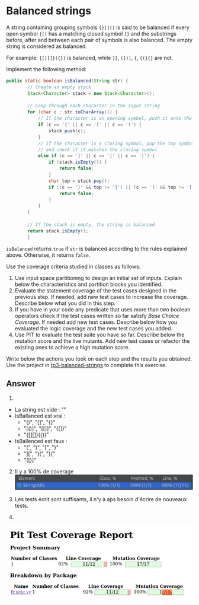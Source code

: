 # Balanced strings

A string containing grouping symbols `{}[]()` is said to be balanced if every open symbol `{[(` has a matching closed symbol `]}` and the substrings before, after and between each pair of symbols is also balanced. The empty string is considered as balanced.

For example: `{[][]}({})` is balanced, while `][`, `([)]`, `{`, `{(}{}` are not.

Implement the following method:

```java
public static boolean isBalanced(String str) {
        // Create an empty stack
        Stack<Character> stack = new Stack<Character>();

        // Loop through each character in the input string
        for (char c : str.toCharArray()) {
            // If the character is an opening symbol, push it onto the stack
            if (c == '{' || c == '[' || c == '(') {
                stack.push(c);
            }
            // If the character is a closing symbol, pop the top symbol from the stack
            // and check if it matches the closing symbol
            else if (c == '}' || c == ']' || c == ')') {
                if (stack.isEmpty()) {
                    return false;
                }
                char top = stack.pop();
                if ((c == '}' && top != '{') || (c == ']' && top != '[') || (c == ')' && top != '(')) {
                    return false;
                }
            }
        }

        // If the stack is empty, the string is balanced
        return stack.isEmpty();
        }
```

`isBalanced` returns `true` if `str` is balanced according to the rules explained above. Otherwise, it returns `false`.

Use the coverage criteria studied in classes as follows:

1. Use input space partitioning to design an initial set of inputs. Explain below the characteristics and partition blocks you identified.
2. Evaluate the statement coverage of the test cases designed in the previous step. If needed, add new test cases to increase the coverage. Describe below what you did in this step.
3. If you have in your code any predicate that uses more than two boolean operators check if the test cases written so far satisfy *Base Choice Coverage*. If needed add new test cases. Describe below how you evaluated the logic coverage and the new test cases you added.
4. Use PIT to evaluate the test suite you have so far. Describe below the mutation score and the live mutants. Add new test cases or refactor the existing ones to achieve a high mutation score.

Write below the actions you took on each step and the results you obtained.
Use the project in [tp3-balanced-strings](../code/tp3-balanced-strings) to complete this exercise.

## Answer
1.
- La string est vide : ""
- IsBallanced est vrai : 
  - "()", "[]", "{}"
  - "[()]", "[[]]", "{[]}"
  - "{[][]}({})"
- IsBallenced est faux : 
  - "(", ")", "[", "}"
  - "][", ")(", "}{"
  - "([)]"

2. Il y a 100% de coverage 
![img.png](img.png)

3. Les tests écrit sont suffisants, il n'y a aps besoin d'écrire de nouveaux tests. 
4. 
![img_1.png](img_1.png)